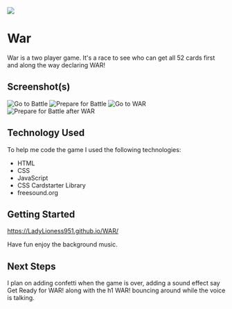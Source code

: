 <img src="https://i.imgur.com/9LxyiVQt.jpg" />

# War  

War is a two player game. It's a race to see who can get all 52 cards first and along the way declaring WAR!

## Screenshot(s)

![Go to Battle](https://i.imgur.com/E7kmemlt.png)
![Prepare for Battle](https://i.imgur.com/g1yhKywt.png)
![Go to WAR](https://i.imgur.com/p5Fb1sgt.png)
![Prepare for Battle after WAR](https://i.imgur.com/lDWekklt.png)

## Technology Used

To help me code the game I used the following technologies:
* HTML
* CSS
* JavaScript
* CSS Cardstarter Library
* freesound.org

## Getting Started

https://LadyLioness951.github.io/WAR/

Have fun enjoy the background music.

## Next Steps

I plan on adding confetti when the game is over, adding a sound effect say Get Ready for WAR! along with the h1 WAR! bouncing around while the voice is talking.